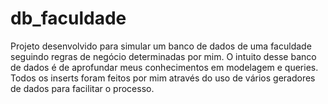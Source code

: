 # db_faculdade
Projeto desenvolvido para simular um banco de dados de uma faculdade seguindo regras de negócio determinadas por mim.
O intuito desse banco de dados é de aprofundar meus conhecimentos em modelagem e queries.
Todos os inserts foram feitos por mim através do uso de vários geradores de dados para facilitar o processo.
